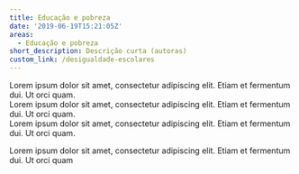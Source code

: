 ```yaml
---
title: Educação e pobreza
date: '2019-06-19T15:21:05Z'
areas:
  - Educação e pobreza
short_description: Descrição curta (autoras)
custom_link: /desigualdade-escolares
---
```

Lorem ipsum dolor sit amet, consectetur adipiscing elit. Etiam et fermentum dui. Ut orci quam.\
Lorem ipsum dolor sit amet, consectetur adipiscing elit. Etiam et fermentum dui. Ut orci quam.\
Lorem ipsum dolor sit amet, consectetur adipiscing elit. Etiam et fermentum dui. Ut orci quam.

Lorem ipsum dolor sit amet, consectetur adipiscing elit. Etiam et fermentum dui. Ut orci quam
